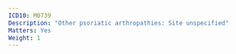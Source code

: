 ```yaml
---
ICD10: M0739
Description: "Other psoriatic arthropathies: Site unspecified"
Matters: Yes
Weight: 1
---
```

